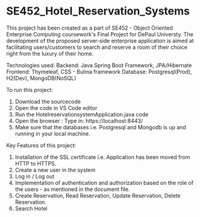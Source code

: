# SE452_Hotel_Reservation_Systems

This project has been created as a part of SE452 - Object Oriented Enterprise Computing coursework's Final Project for DePaul Universty. The development of the proposed server-side enterprise application is aimed at facilitating users/customers to search and reserve a room of their choice right from the luxury of their home. 

Technologies used:
Backend: Java Spring Boot Framework, JPA/Hibernate
Frontend: Thymeleaf, CSS - Bulma framework
Database: Postgresql(Prod), H2(Dev), MongoDB(NoSQL)

To run this project: 
1. Download the sourcecode
2. Open the code in VS Code editor
3. Run the HotelreservationsystemApplication.java code
4. Open the browser : Type in: https://localhost:8443/
5. Make sure that the databases i.e. Postgresql and Mongodb is up and running in your local machine.


Key Features of this project: 
1. Installation of the SSL certificate i.e. Application has been moved from HTTP to HTTPS.
2. Create a new user in the system
3. Log in / Log out
4. Implementation of authentication and authorization based on the role of the users - as mentioned in the document file.
5. Create Reservation, Read Reservation, Update Reservation, Delete Reservation.
6. Search Hotel